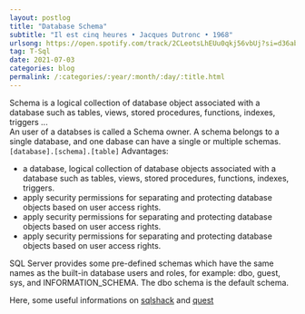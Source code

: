 ```yaml
---
layout: postlog
title: "Database Schema"
subtitle: "Il est cinq heures • Jacques Dutronc • 1968"
urlsong: https://open.spotify.com/track/2CLeotsLhEUu0qkj56vbUj?si=d36abad033514b8e
tag: T-Sql
date: 2021-07-03
categories: blog
permalink: /:categories/:year/:month/:day/:title.html
---
```

Schema is a logical collection of database object associated with a database such as tables, views, stored procedures, functions, indexes, triggers ...  
An user of a databses is called a Schema owner. A schema belongs to a single database, and one dabase can have a single or multiple schemas. 
` [database].[schema].[table]` 
Advantages: 
- a database, logical collection of database objects associated with a database such as tables, views, stored procedures, functions, indexes, triggers.
- apply security permissions for separating and protecting database objects based on user access rights.
- apply security permissions for separating and protecting database objects based on user access rights.
- apply security permissions for separating and protecting database objects based on user access rights.    

SQL Server provides some pre-defined schemas which have the same names as the built-in database users and roles, for example: dbo, guest, sys, and INFORMATION_SCHEMA. The dbo schema is the default schema.

Here, some useful informations on [sqlshack](https://www.sqlshack.com/a-walkthrough-of-sql-schema/) and [quest](https://www.notion.so/Schema-in-SQL-Sever-3ca864a228594741858af8972622fb1f#e741b630612b4a20a62bb3ee3291b15b)
